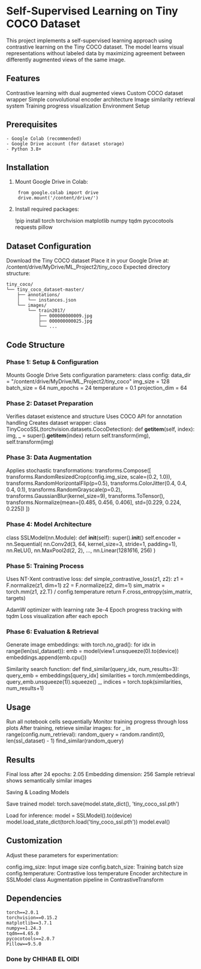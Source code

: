 # Self-Supervised Learning on Tiny COCO Dataset

This project implements a self-supervised learning approach using contrastive learning on the Tiny COCO dataset. The model learns visual representations without labeled data by maximizing agreement between differently augmented views of the same image.

## Features

Contrastive learning with dual augmented views
Custom COCO dataset wrapper
Simple convolutional encoder architecture
Image similarity retrieval system
Training progress visualization
Environment Setup

## Prerequisites

    - Google Colab (recommended)
    - Google Drive account (for dataset storage)
    - Python 3.8+

## Installation

1. Mount Google Drive in Colab:

        from google.colab import drive
        drive.mount('/content/drive/')

3. Install required packages:
   
    !pip install torch torchvision matplotlib numpy tqdm pycocotools requests pillow

## Dataset Configuration

Download the Tiny COCO dataset
Place it in your Google Drive at:
/content/drive/MyDrive/ML_Project2/tiny_coco
Expected directory structure:

    tiny_coco/
    └── tiny_coco_dataset-master/
        ├── annotations/
        │   └── instances.json 
        └── images/
            └── train2017/
                ├── 000000000009.jpg
                ├── 000000000025.jpg
                └── ...



## Code Structure

### Phase 1: Setup & Configuration

Mounts Google Drive
Sets configuration parameters:
class config:
    data_dir = "/content/drive/MyDrive/ML_Project2/tiny_coco"
    img_size = 128
    batch_size = 64
    num_epochs = 24
    temperature = 0.1
    projection_dim = 64



### Phase 2: Dataset Preparation

Verifies dataset existence and structure
Uses COCO API for annotation handling
Creates dataset wrapper:
class TinyCocoSSL(torchvision.datasets.CocoDetection):
    def __getitem__(self, index):
        img, _ = super().__getitem__(index)
        return self.transform(img), self.transform(img)



### Phase 3: Data Augmentation

Applies stochastic transformations:
transforms.Compose([
    transforms.RandomResizedCrop(config.img_size, scale=(0.2, 1.0)),
    transforms.RandomHorizontalFlip(p=0.5),
    transforms.ColorJitter(0.4, 0.4, 0.4, 0.1),
    transforms.RandomGrayscale(p=0.2),
    transforms.GaussianBlur(kernel_size=9),
    transforms.ToTensor(),
    transforms.Normalize(mean=[0.485, 0.456, 0.406], std=[0.229, 0.224, 0.225])
])



### Phase 4: Model Architecture
class SSLModel(nn.Module):
    def __init__(self):
        super().__init__()
        self.encoder = nn.Sequential(
            nn.Conv2d(3, 64, kernel_size=3, stride=1, padding=1),
            nn.ReLU(),
            nn.MaxPool2d(2, 2),
            ...,
            nn.Linear(128*16*16, 256)
        )

### Phase 5: Training Process
Uses NT-Xent contrastive loss:
def simple_contrastive_loss(z1, z2):
    z1 = F.normalize(z1, dim=1)
    z2 = F.normalize(z2, dim=1)
    sim_matrix = torch.mm(z1, z2.T) / config.temperature
    return F.cross_entropy(sim_matrix, targets)


AdamW optimizer with learning rate 3e-4
Epoch progress tracking with tqdm
Loss visualization after each epoch


### Phase 6: Evaluation & Retrieval

Generate image embeddings:
with torch.no_grad():
    for idx in range(len(ssl_dataset)):
        emb = model(view1.unsqueeze(0).to(device))
        embeddings.append(emb.cpu())


Similarity search function:
def find_similar(query_idx, num_results=3):
    query_emb = embeddings[query_idx]
    similarities = torch.mm(embeddings, query_emb.unsqueeze(1)).squeeze()
    _, indices = torch.topk(similarities, num_results+1)




## Usage

Run all notebook cells sequentially
Monitor training progress through loss plots
After training, retrieve similar images:
for _ in range(config.num_retrieval):
    random_query = random.randint(0, len(ssl_dataset) - 1)
    find_similar(random_query)


## Results

Final loss after 24 epochs: 2.05
Embedding dimension: 256
Sample retrieval shows semantically similar images


Saving & Loading Models

Save trained model:
torch.save(model.state_dict(), 'tiny_coco_ssl.pth')


Load for inference:
model = SSLModel().to(device)
model.load_state_dict(torch.load('tiny_coco_ssl.pth'))
model.eval()


## Customization

Adjust these parameters for experimentation:

config.img_size: Input image size
config.batch_size: Training batch size
config.temperature: Contrastive loss temperature
Encoder architecture in SSLModel class
Augmentation pipeline in ContrastiveTransform


## Dependencies

    torch==2.0.1
    torchvision==0.15.2
    matplotlib==3.7.1
    numpy==1.24.3
    tqdm==4.65.0
    pycocotools==2.0.7
    Pillow==9.5.0

### Done by CHIHAB EL OIDI










